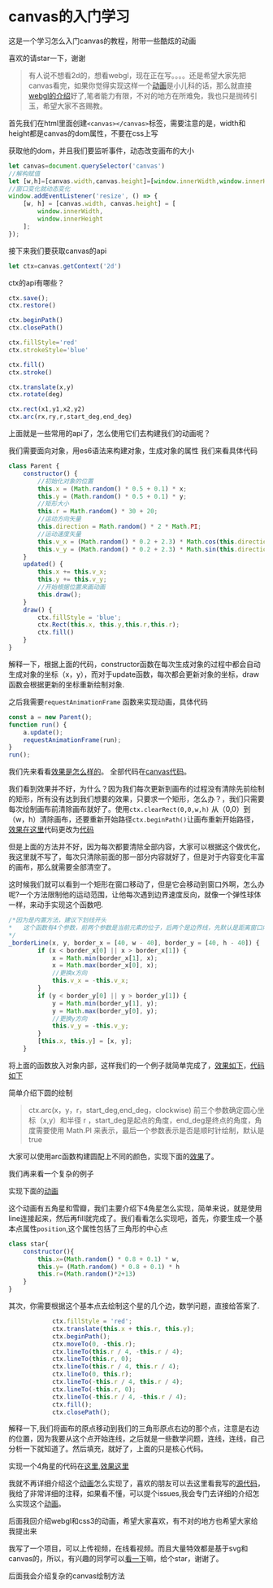 # canvas的入门学习

这是一个学习怎么入门canvas的教程，附带一些酷炫的动画

喜欢的请star一下，谢谢

> 有人说不想看2d的，想看webgl，现在正在写。。。。还是希望大家先把canvas看完，如果你觉得实现这样一个[动画](https://swnb.github.io/canvas_study/demo/star.html)是小儿科的话，那么就直接[webgl的介绍](./webgl.md)好了,笔者能力有限，不对的地方在所难免，我也只是抛砖引玉，希望大家不吝赐教。

首先我们在html里面创建`<canvas></canvas>`标签，需要注意的是，width和height都是canvas的dom属性，不要在css上写

获取他的dom，并且我们要监听事件，动态改变画布的大小

```javascript
let canvas=document.querySelector('canvas')
//解构赋值
let [w,h]=[canvas.width,canvas.height]=[window.innerWidth,window.innerHeight]
//窗口变化就动态变化
window.addEventListener('resize', () => {
    [w, h] = [canvas.width, canvas.height] = [
        window.innerWidth,
        window.innerHeight
    ];
});
```
接下来我们要获取canvas的api
```javascript
let ctx=canvas.getContext('2d')
```
ctx的api有哪些？
```javascript
ctx.save();
ctx.restore()

ctx.beginPath()
ctx.closePath()

ctx.fillStyle='red'
ctx.strokeStyle='blue'

ctx.fill()
ctx.stroke()

ctx.translate(x,y)
ctx.rotate(deg)

ctx.rect(x1,y1,x2,y2)
ctx.arc(rx,ry,r,start_deg,end_deg)
```

上面就是一些常用的api了，怎么使用它们去构建我们的动画呢？

我们需要面向对象，用es6语法来构建对象，生成对象的属性
我们来看具体代码

```javascript
class Parent {
    constructor() {
        //初始化对象的位置
        this.x = (Math.random() * 0.5 + 0.1) * x;
        this.y = (Math.random() * 0.5 + 0.1) * y;
        //矩形大小
        this.r = Math.random() * 30 + 20;
        //运动方向矢量
        this.direction = Math.random() * 2 * Math.PI;
        //运动速度矢量
        this.v_x = (Math.random() * 0.2 + 2.3) * Math.cos(this.direction);
        this.v_y = (Math.random() * 0.2 + 2.3) * Math.sin(this.direction);
    }
    updated() {
        this.x += this.v_x;
        this.y += this.v_y;
        //开始根据位置来画动画
        this.draw();
    }
    draw() {
        ctx.fillStyle = 'blue';
        ctx.Rect(this.x, this.y,this.r,this.r);
        ctx.fill()
    }
}
```
解释一下，根据上面的代码，constructor函数在每次生成对象的过程中都会自动生成对象的坐标（x，y），而对于update函数，每次都会更新对象的坐标，draw函数会根据更新的坐标重新绘制对象.

之后我需要`requestAnimationFrame` 函数来实现动画，具体代码

```javascript
const a = new Parent();
function run() {
    a.update();
    requestAnimationFrame(run);
}
run();
```

我们先来看看[效果是怎么样的](https://swnb.github.io/canvas_study/demo/canvas.1.0.html)。
全部代码在[canvas代码](./canvas/canvas1.0.js)。

我们看到效果并不好，为什么？因为我们每次更新到画布的过程没有清除先前绘制的矩形，所有没有达到我们想要的效果，只要求一个矩形，怎么办？，我们只需要每次绘制画布前清除画布就好了。使用`ctx.clearRect(0,0,w,h)` 从（0,0）到（w，h）清除画布，还要重新开始路径`ctx.beginPath()`让画布重新开始路径，[效果在这里](https://swnb.github.io/canvas_study/demo/canvas.1.1.html)代码更改为[代码](./canvas/canvas1.1.js)

但是上面的方法并不好，因为每次都要清除全部内容，大家可以根据这个做优化，我这里就不写了，每次只清除前面的那一部分内容就好了，但是对于内容变化丰富的画布，那么就需要全部清空了。

这时候我们就可以看到一个矩形在窗口移动了，但是它会移动到窗口外啊，怎么办呢?一个方法限制他的运动范围，让他每次遇到边界速度反向，就像一个弹性球体一样，来动手实现这个函数吧.

```javascript
/*因为是内置方法，建议下划线开头
*   这个函数有4个参数，前两个参数是当前元素的位子，后两个是边界线，先默认是距离窗口内40px的范围
*/ 
_borderLine(x, y, border_x = [40, w - 40], border_y = [40, h - 40]) {
        if (x < border_x[0] || x > border_x[1]) {
            x = Math.min(border_x[1], x);
            x = Math.max(border_x[0], x);
            //更换x方向
            this.v_x = -this.v_x;
        }
        if (y < border_y[0] || y > border_y[1]) {
            y = Math.min(border_y[1], y);
            y = Math.max(border_y[0], y);
            //更换y方向
            this.v_y = -this.v_y;
        }
        [this.x, this.y] = [x, y];
    }
```

将上面的函数放入对象内部，这样我们的一个例子就简单完成了，[效果如下](https://swnb.github.io/canvas_study/demo/canvas.1.2.html)，[代码如下](./canvas/canvas1.2.js)

简单介绍下圆的绘制
> ctx.arc(x，y，r，start_deg,end_deg，clockwise) 前三个参数确定圆心坐标（x,y）和半径 r ，start_deg是起点的角度，end_deg是终点的角度，角度需要使用 Math.PI 来表示，最后一个参数表示是否是顺时针绘制，默认是true

大家可以使用arc函数构建圆配上不同的颜色，实现下面的[效果](https://swnb.github.io/canvas_study/demo/point.html)了。

我们再来看一个复杂的例子

实现下面的[动画](https://swnb.github.io/canvas_study/demo/star.html)

这个动画有五角星和雪瓣，我们主要介绍下4角星怎么实现，简单来说，就是使用line连接起来，然后再fill就完成了。我们看看怎么实现吧，首先，你要生成一个基本点属性`position`,这个属性包括了三角形的中心点

```javascript
class star{
    constructor(){
        this.x=(Math.random() * 0.8 + 0.1) * w,
        this.y= (Math.random() * 0.8 + 0.1) * h
        this.r=(Math.random()*2+13)
    }
}
```
其次，你需要根据这个基本点去绘制这个星的几个边，数学问题，直接给答案了.

```javascript            
            ctx.fillStyle = 'red';
            ctx.translate(this.x + this.r, this.y);
            ctx.beginPath();
            ctx.moveTo(0, -this.r);
            ctx.lineTo(this.r / 4, -this.r / 4);
            ctx.lineTo(this.r, 0);
            ctx.lineTo(this.r / 4, this.r / 4);
            ctx.lineTo(0, this.r);
            ctx.lineTo(-this.r / 4, this.r / 4);
            ctx.lineTo(-this.r, 0);
            ctx.lineTo(-this.r / 4, -this.r / 4);
            ctx.fill();
            ctx.closePath();
```
解释一下,我们将画布的原点移动到我们的三角形原点右边的那个点，注意是右边的位置，因为我要从这个点开始连线，之后就是一些数学问题，连线，连线，自己分析一下就知道了。然后填充，就好了，上面的只是核心代码。

实现一个4角星的代码在[这里](https://github.com/swnb/canvas_study/blob/gh-pages/demo/js/starSigel.js),[效果这里](https://swnb.github.io/canvas_study/demo/starSigel.html)

我就不再详细介绍这个[动画](https://swnb.github.io/canvas_study/demo/star.html)怎么实现了，喜欢的朋友可以去这里看我写的[源代码](https://github.com/swnb/canvas_study/blob/gh-pages/demo/js/star.js)，我给了非常详细的注释，如果看不懂，可以提个issues,我会专门去详细的介绍怎么实现这个[动画](https://swnb.github.io/canvas_study/demo/star.html)。

后面我回介绍webgl和css3的动画，希望大家喜欢，有不对的地方也希望大家给我提出来

我写了一个项目，可以上传视频，在线看视频。而且大量特效都是基于svg和canvas的，所以，有兴趣的同学可以[看一下](https://github.com/swnb/video)嘛，给个star，谢谢了。

后面我会介绍复杂的canvas绘制方法
